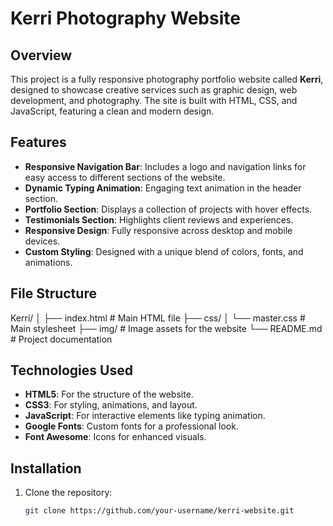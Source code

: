 # Kerri Photography Website

## Overview
This project is a fully responsive photography portfolio website called **Kerri**, designed to showcase creative services such as graphic design, web development, and photography. The site is built with HTML, CSS, and JavaScript, featuring a clean and modern design.

## Features
- **Responsive Navigation Bar**: Includes a logo and navigation links for easy access to different sections of the website.
- **Dynamic Typing Animation**: Engaging text animation in the header section.
- **Portfolio Section**: Displays a collection of projects with hover effects.
- **Testimonials Section**: Highlights client reviews and experiences.
- **Responsive Design**: Fully responsive across desktop and mobile devices.
- **Custom Styling**: Designed with a unique blend of colors, fonts, and animations.

## File Structure
Kerri/ │ ├── index.html # Main HTML file ├── css/ │ └── master.css # Main stylesheet ├── img/ # Image assets for the website └── README.md # Project documentation

## Technologies Used
- **HTML5**: For the structure of the website.
- **CSS3**: For styling, animations, and layout.
- **JavaScript**: For interactive elements like typing animation.
- **Google Fonts**: Custom fonts for a professional look.
- **Font Awesome**: Icons for enhanced visuals.

## Installation
1. Clone the repository:
   ```bash
   git clone https://github.com/your-username/kerri-website.git

